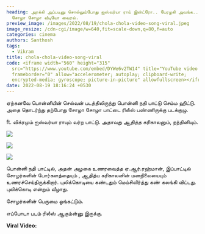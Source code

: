 ```yaml
---
heading: அரக்கி அப்படினு சொல்லும்போது ஐஸ்வர்யா ராய் இன்ட்ரோ.. பேரழகி அவங்க..
  சோழா சோழா வீடியோ வைரல்.
preview_image: /images/2022/08/19/chola-chola-video-song-viral.jpeg
image_resize: /cdn-cgi/image/w=640,fit=scale-down,q=80,f=auto
categories: cinema
authors: Santhosh
tags:
  - Vikram
title: chola-chola-video-song-viral
code: <iframe width="560" height="315"
  src="https://www.youtube.com/embed/DYWe6v2TW14" title="YouTube video player"
  frameborder="0" allow="accelerometer; autoplay; clipboard-write;
  encrypted-media; gyroscope; picture-in-picture" allowfullscreen></iframe>
date: 2022-08-19 18:16:24 +0530
---
```

ஏற்கனவே பொன்னியின் செல்வன் படத்திலிருந்து பொன்னி நதி பாட்டு செம்ம ஹிட்டு. அதை தொடர்ந்து தற்போது சோழா சோழா பாட்டை ரிலீஸ் பண்ணிருக்கு படக்குழு.

ft. விக்ரமும் ஐஸ்வர்யா ராயும் வர்ற பாட்டு. அதாவது ஆதித்த கரிகாலனும், நந்தினியும்.

![](/images/2022/08/19/ponniyin-selvan-chola-chola-3.jpeg)

![](/images/2022/08/19/ponniyin-selvan-chola-chola-2.jpeg)

![](/images/2022/08/19/ponniyin-selvan-chola-chola-1.jpeg)

பொன்னி நதி பாட்டில், அதன் அழகை உணரவைத்த ஏ.ஆர்.ரஹ்மான், இப்பாட்டில் சோழர்களின் போர்களத்தையும் , ஆதித்ய கரிகாலனின் மனநிலையையும் உணரச்செய்திருக்கிறார். புலிக்கொடியை கண்டதும் மெய்சிலிர்த்து கண் கலங்கி விட்டது. புலிக்கொடி என்றும் வீழாது.

சோழர்களின் பெருமை ஓங்கட்டும்.

எப்போடா படம் ரிலீஸ் ஆகும்ன்னு இருக்கு.

**Viral Video:**